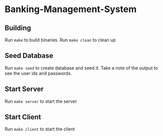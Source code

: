 # Banking-Management-System
## Building

Run `make` to build binaries. Run `make clean` to clean up

## Seed Database
Run `make seed` to create database and seed it. Take a note of the output to see the user ids and passwords.

## Start Server
Run `make server` to start the server

## Start Client
Run `make client` to start the client

